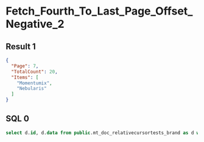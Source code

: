 # Fetch_Fourth_To_Last_Page_Offset_Negative_2

## Result 1

```json
{
  "Page": 7,
  "TotalCount": 20,
  "Items": [
    "Momentumix",
    "Nebularis"
  ]
}
```

## SQL 0

```sql
select d.id, d.data from public.mt_doc_relativecursortests_brand as d where (d.data ->> 'Name' < :p0 or (d.data ->> 'Name' = :p1 and d.id < :p2)) order by d.data ->> 'Name' desc, d.id desc OFFSET :p3 LIMIT :p4;
```

